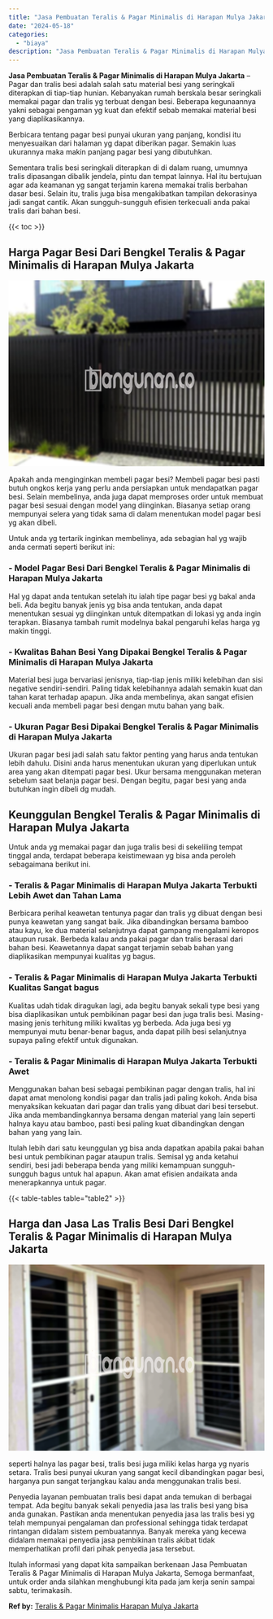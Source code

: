 ```yaml
---
title: "Jasa Pembuatan Teralis & Pagar Minimalis di Harapan Mulya Jakarta"
date: "2024-05-18"
categories: 
  - "biaya"
description: "Jasa Pembuatan Teralis & Pagar Minimalis di Harapan Mulya Jakarta. Itulah informasi yang dapat kita sampaikan berkenaan Jasa Pembuatan Teralis & Pagar Minima..."
---
```


**Jasa Pembuatan Teralis & Pagar Minimalis di Harapan Mulya Jakarta** – Pagar dan tralis besi adalah salah satu material besi yang seringkali diterapkan di tiap-tiap hunian. Kebanyakan rumah berskala besar seringkali memakai pagar dan tralis yg terbuat dengan besi. Beberapa kegunaannya yakni sebagai pengaman yg kuat dan efektif sebab memakai material besi yang diaplikasikannya.

Berbicara tentang pagar besi punyai ukuran yang panjang, kondisi itu menyesuaikan dari halaman yg dapat diberikan pagar. Semakin luas ukurannya maka makin panjang pagar besi yang dibutuhkan.

Sementara tralis besi seringkali diterapkan di di dalam ruang, umumnya tralis dipasangan dibalik jendela, pintu dan tempat lainnya. Hal itu bertujuan agar ada keamanan yg sangat terjamin karena memakai tralis berbahan dasar besi. Selain itu, tralis juga bisa mengakibatkan tampilan dekorasinya jadi sangat cantik. Akan sungguh-sungguh efisien terkecuali anda pakai tralis dari bahan besi.

{{< toc >}}

## Harga Pagar Besi Dari Bengkel Teralis & Pagar Minimalis di Harapan Mulya Jakarta

![Jasa Pembuatan Teralis & Pagar Minimalis di Harapan Mulya Jakarta](/images/pagar-minimalis-murah-33.png)

Apakah anda menginginkan membeli pagar besi? Membeli pagar besi pasti butuh ongkos kerja yang perlu anda persiapkan untuk mendapatkan pagar besi. Selain membelinya, anda juga dapat memproses order untuk membuat pagar besi sesuai dengan model yang diinginkan. Biasanya setiap orang mempunyai selera yang tidak sama di dalam menentukan model pagar besi yg akan dibeli.

Untuk anda yg tertarik inginkan membelinya, ada sebagian hal yg wajib anda cermati seperti berikut ini:
### \- Model Pagar Besi Dari Bengkel Teralis & Pagar Minimalis di Harapan Mulya Jakarta

Hal yg dapat anda tentukan setelah itu ialah tipe pagar besi yg bakal anda beli. Ada begitu banyak jenis yg bisa anda tentukan, anda dapat menentukan sesuai yg diinginkan untuk ditempatkan di lokasi yg anda ingin terapkan. Biasanya tambah rumit modelnya bakal pengaruhi kelas harga yg makin tinggi.

### \- Kwalitas Bahan Besi Yang Dipakai Bengkel Teralis & Pagar Minimalis di Harapan Mulya Jakarta

Material besi juga bervariasi jenisnya, tiap-tiap jenis miliki kelebihan dan sisi negative sendiri-sendiri. Paling tidak kelebihannya adalah semakin kuat dan tahan karat terhadap apapun. Jika anda membelinya, akan sangat efisien kecuali anda membeli pagar besi dengan mutu bahan yang baik.

### \- Ukuran Pagar Besi Dipakai Bengkel Teralis & Pagar Minimalis di Harapan Mulya Jakarta

Ukuran pagar besi jadi salah satu faktor penting yang harus anda tentukan lebih dahulu. Disini anda harus menentukan ukuran yang diperlukan untuk area yang akan ditempati pagar besi. Ukur bersama menggunakan meteran sebelum saat belanja pagar besi. Dengan begitu, pagar besi yang anda butuhkan ingin dibeli dg mudah.

## Keunggulan Bengkel Teralis & Pagar Minimalis di Harapan Mulya Jakarta

Untuk anda yg memakai pagar dan juga tralis besi di sekeliling tempat tinggal anda, terdapat beberapa keistimewaan yg bisa anda peroleh sebagaimana berikut ini.

### \- Teralis & Pagar Minimalis di Harapan Mulya Jakarta Terbukti Lebih Awet dan Tahan Lama

Berbicara perihal keawetan tentunya pagar dan tralis yg dibuat dengan besi punya keawetan yang sangat baik. Jika dibandingkan bersama bamboo atau kayu, ke dua material selanjutnya dapat gampang mengalami keropos ataupun rusak. Berbeda kalau anda pakai pagar dan tralis berasal dari bahan besi. Keawetannya dapat sangat terjamin sebab bahan yang diaplikasikan mempunyai kualitas yg bagus.

### \- Teralis & Pagar Minimalis di Harapan Mulya Jakarta Terbukti Kualitas Sangat bagus

Kualitas udah tidak diragukan lagi, ada begitu banyak sekali type besi yang bisa diaplikasikan untuk pembikinan pagar besi dan juga tralis besi. Masing-masing jenis terhitung miliki kwalitas yg berbeda. Ada juga besi yg mempunyai mutu benar-benar bagus, anda dapat pilih besi selanjutnya supaya paling efektif untuk digunakan.

### \- Teralis & Pagar Minimalis di Harapan Mulya Jakarta Terbukti Awet

Menggunakan bahan besi sebagai pembikinan pagar dengan tralis, hal ini dapat amat menolong kondisi pagar dan tralis jadi paling kokoh. Anda bisa menyaksikan kekuatan dari pagar dan tralis yang dibuat dari besi tersebut. Jika anda membandingkannya bersama dengan material yang lain seperti halnya kayu atau bamboo, pasti besi paling kuat dibandingkan dengan bahan yang yang lain.

Itulah lebih dari satu keunggulan yg bisa anda dapatkan apabila pakai bahan besi untuk pembikinan pagar ataupun tralis. Semisal yg anda ketahui sendiri, besi jadi beberapa benda yang miliki kemampuan sungguh-sungguh bagus untuk hal apapun. Akan amat efisien andaikata anda menerapkannya untuk pagar.

{{< table-tables table="table2" >}}

## Harga dan Jasa Las Tralis Besi Dari Bengkel Teralis & Pagar Minimalis di Harapan Mulya Jakarta

![Jasa Pembuatan Teralis & Pagar Minimalis di Harapan Mulya Jakarta](/images/teralis-minimalis-murah-16.png)

seperti halnya las pagar besi, tralis besi juga miliki kelas harga yg nyaris setara. Tralis besi punyai ukuran yang sangat kecil dibandingkan pagar besi, harganya pun sangat terjangkau kalau anda menggunakan tralis besi.

Penyedia layanan pembuatan tralis besi dapat anda temukan di berbagai tempat. Ada begitu banyak sekali penyedia jasa las tralis besi yang bisa anda gunakan. Pastikan anda menentukan penyedia jasa las tralis besi yg telah mempunyai pengalaman dan professional sehingga tidak terdapat rintangan didalam sistem pembuatannya. Banyak mereka yang kecewa didalam memakai penyedia jasa pembikinan tralis akibat tidak memperhatikan profil dari pihak penyedia jasa tersebut.

Itulah informasi yang dapat kita sampaikan berkenaan Jasa Pembuatan Teralis & Pagar Minimalis di Harapan Mulya Jakarta, Semoga bermanfaat, untuk order anda silahkan menghubungi kita pada jam kerja senin sampai sabtu, terimakasih.

**Ref by:** [Teralis & Pagar Minimalis Harapan Mulya Jakarta](https://id.wikipedia.org/wiki/Teralis)
